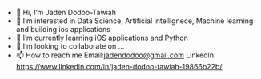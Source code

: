 - 👋 Hi, I’m Jaden Dodoo-Tawiah
- 👀 I’m interested in Data Science, Artificial intellignece, Machine learning and building ios applications 
- 🌱 I’m currently learning iOS applications and Python 
- 💞️ I’m looking to collaborate on ...
- 📫 How to reach me 
Email:jadendodoo@gmail.com
Linkedln: https://www.linkedin.com/in/jaden-dodoo-tawiah-19866b22b/

<!---
JadenD5321/JadenD5321 is a ✨ special ✨ repository because its `README.md` (this file) appears on your GitHub profile.
You can click the Preview link to take a look at your changes.
--->
